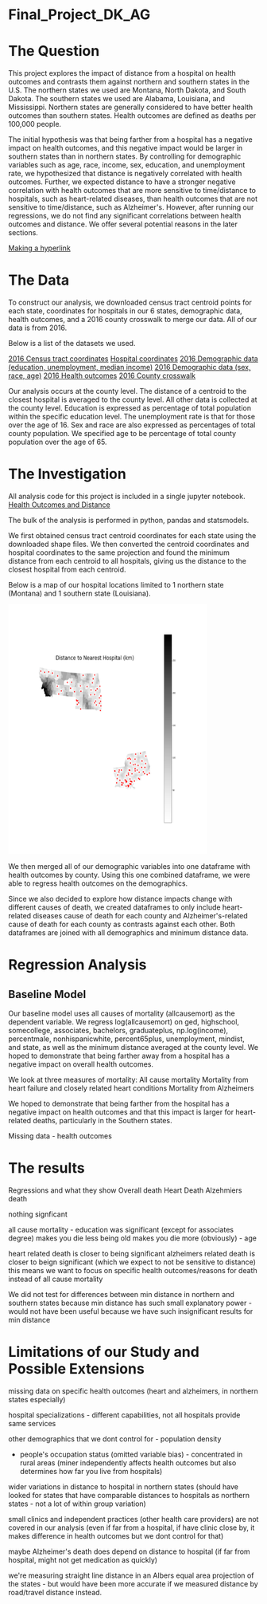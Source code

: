 # Final_Project_DK_AG

# The Question

This project explores the impact of distance from a hospital on health outcomes and contrasts them against northern and southern states in the U.S. The northern states we used are Montana, North Dakota, and South Dakota. The southern states we used are Alabama, Louisiana, and Mississippi. Northern states are generally considered to have better health outcomes than southern states. Health outcomes are defined as deaths per 100,000 people. 

The initial hypothesis was that being farther from a hospital has a negative impact on health outcomes, and this negative impact would be larger in southern states than in northern states. By controlling for demographic variables such as age, race, income, sex, education, and unemployment rate, we hypothesized that distance is negatively correlated with health outcomes. Further, we expected distance to have a stronger negative correlation with health outcomes that are more sensitive to time/distance to hospitals, such as heart-related diseases, than health outcomes that are not sensitive to time/distance, such as Alzheimer's. However, after running our regressions, we do not find any significant correlations between health outcomes and distance. We offer several potential reasons in the later sections.

[Making a hyperlink](https://i.pinimg.com/736x/88/50/2b/88502b58b2ca3509be47473044fde8cc--wink-wink-adorable-animals.jpg)

# The Data

To construct our analysis, we downloaded census tract centroid points for each state, coordinates for hospitals in our 6 states, demographic data, health outcomes, and a 2016 county crosswalk to merge our data. All of our data is from 2016.

Below is a list of the datasets we used.

[2016 Census tract coordinates](https://www.census.gov/geo/maps-data/data/tiger-line.html)
[Hospital coordinates](https://data.medicare.gov/Hospital-Compare/Hospital-General-Information/xubh-q36u)
[2016 Demographic data (education, unemployment, median income)](https://factfinder.census.gov/faces/nav/jsf/pages/searchresults.xhtml?refresh=t)
[2016 Demographic data (sex, race, age)](https://wonder.cdc.gov/controller/datarequest/D76)
[2016 Health outcomes](https://wonder.cdc.gov/controller/datarequest/D76)
[2016 County crosswalk](http://www.nber.org/cbsa-msa-fips-ssa-county-crosswalk/2016/)

Our analysis occurs at the county level. The distance of a centroid to the closest hospital is averaged to the county level. All other data is collected at the county level. Education is expressed as percentage of total population within the specific education level. The unemployment rate is that for those over the age of 16. Sex and race are also expressed as percentages of total county population. We specified age to be percentage of total county population over the age of 65.

# The Investigation

All analysis code for this project is included in a single jupyter notebook.
[Health Outcomes and Distance](https://github.com/axgao1/Final_Project_DK_AG/blob/master/Final%20Project.ipynb)

The bulk of the analysis is performed in python, pandas and statsmodels.

We first obtained census tract centroid coordinates for each state using the downloaded shape files. We then converted the centroid coordinates and hospital coordinates to the same projection and found the minimum distance from each centroid to all hospitals, giving us the distance to the closest hospital from each centroid. 

Below is a map of our hospital locations limited to 1 northern state (Montana) and 1 southern state (Louisiana).

<img src="https://github.com/axgao1/Final_Project_DK_AG/blob/master/Hospital%20Locations%20with%20Distances.png?raw=true" width="400" height="500">

We then merged all of our demographic variables into one dataframe with health outcomes by county. Using this one combined dataframe, we were able to regress health outcomes on the demographics. 

Since we also decided to explore how distance impacts change with different causes of death, we created dataframes to only include heart-related diseases cause of death for each county and Alzheimer's-related cause of death for each county as contrasts against each other. Both dataframes are joined with all demographics and minimum distance data.

# Regression Analysis

## Baseline Model

Our baseline model uses all causes of mortality (allcausemort) as the dependent variable. We regress log(allcausemort) on ged, highschool, somecollege, associates, bachelors, graduateplus, np.log(income), percentmale, nonhispanicwhite, percent65plus, unemployment, mindist, and state, as well as the minimum distance averaged at the county level. We hoped to demonstrate that being farther away from a hospital has a negative impact on overall health outcomes.





We look at three measures of mortality:
All cause mortality
Mortality from heart failure and closely related heart conditions
Mortality from Alzheimers


We hoped to demonstrate that being farther from the hospital has a negative impact on health outcomes and that this impact is larger for heart-related deaths, particularly in the Southern states.


Missing data - health outcomes


# The results

Regressions and what they show
Overall death
Heart Death
Alzehmiers death

nothing signficant

all cause mortality - education was significant (except for associates degree) makes you die less
being old makes you die more (obviously) - age

heart related death is closer to being significant 
alzheimers related death is closer to beign significant (which we expect to not be sensitive to distance)
this means we want to focus on specific health outcomes/reasons for death instead of all cause mortality

We did not test for differences between min distance in northern and southern states because min distance has such small explanatory power - would not have been useful because we have such insignificant results for min distance

# Limitations of our Study and Possible Extensions

missing data on specific health outcomes (heart and alzheimers, in northern states especially)

hospital specializations - different capabilities, not all hospitals provide same services

other demographics that we dont control for - population density
  - people's occupation status (omitted variable bias) - concentrated in rural areas 
   (miner independently affects health outcomes but also determines how far you live from hospitals)

wider variations in distance to hospital in northern states (should have looked for states that have comparable distances to hospitals as northern states - not a lot of within group variation)

small clinics and independent practices (other health care providers) are not covered in our analysis (even if far from a hospital, if have clinic close by, it makes difference in health outcomes but we dont control for that)

maybe Alzheimer's death does depend on distance to hospital (if far from hospital, might not get medication as quickly)

we're measuring straight line distance in an Albers equal area projection of the states - but would have been more accurate if we measured distance by road/travel distance instead.
